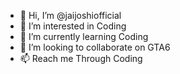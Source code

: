- 👋 Hi, I’m @jaijoshiofficial
- 👀 I’m interested in Coding
- 🌱 I’m currently learning Coding
- 💞️ I’m looking to collaborate on GTA6
- 📫 Reach me Through Coding

<!---
jaijoshiofficial/jaijoshiofficial is a ✨ special ✨ repository because its `README.md` (this file) appears on your GitHub profile.
You can click the Preview link to take a look at your changes.
--->
